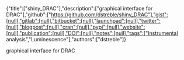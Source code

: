 {"title":["shiny_DRAC"],"description":["graphical interface for DRAC"],"github":["https://github.com/dstreble/shiny_DRAC"],"gist":[null],"gitlab":[null],"bitbucket":[null],"launchpad":[null],"twitter":[null],"blogpost":[null],"cran":[null],"pypi":[null],"website":[null],"publication":[null],"DOI":[null],"notes":[null],"tags":["Instrumental analysis","Luminescence"],"authors":["dstreble"]}

graphical interface for DRAC
